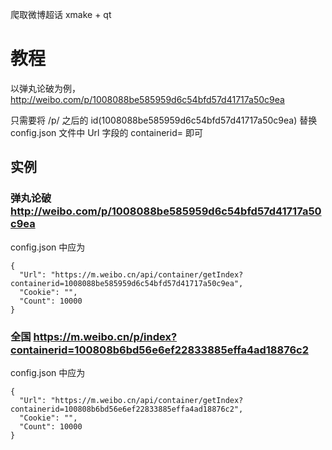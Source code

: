 爬取微博超话
xmake + qt

# 教程
以弹丸论破为例，http://weibo.com/p/1008088be585959d6c54bfd57d41717a50c9ea

只需要将 /p/ 之后的 id(1008088be585959d6c54bfd57d41717a50c9ea) 替换 config.json 文件中 Url 字段的 containerid= 即可

## 实例
### 弹丸论破 http://weibo.com/p/1008088be585959d6c54bfd57d41717a50c9ea

config.json 中应为
```
{
  "Url": "https://m.weibo.cn/api/container/getIndex?containerid=1008088be585959d6c54bfd57d41717a50c9ea",
  "Cookie": "",
  "Count": 10000
}
```

### 全国 https://m.weibo.cn/p/index?containerid=100808b6bd56e6ef22833885effa4ad18876c2

config.json 中应为
```
{
  "Url": "https://m.weibo.cn/api/container/getIndex?containerid=100808b6bd56e6ef22833885effa4ad18876c2",
  "Cookie": "",
  "Count": 10000
}
```
